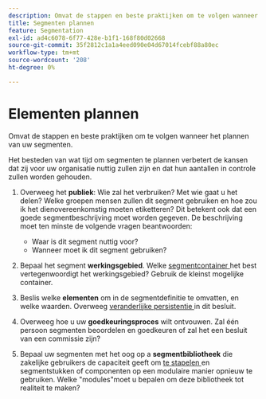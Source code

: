 ```yaml
---
description: Omvat de stappen en beste praktijken om te volgen wanneer het plannen van uw segmenten.
title: Segmenten plannen
feature: Segmentation
exl-id: ad4c6078-6f77-428e-b1f1-168f80d02668
source-git-commit: 35f2812c1a1a4eed090e04d67014fcebf88a80ec
workflow-type: tm+mt
source-wordcount: '208'
ht-degree: 0%

---
```


# Elementen plannen

Omvat de stappen en beste praktijken om te volgen wanneer het plannen van uw segmenten.

Het besteden van wat tijd om segmenten te plannen verbetert de kansen dat zij voor uw organisatie nuttig zullen zijn en dat hun aantallen in controle zullen worden gehouden.

1. Overweeg het **publiek**: Wie zal het verbruiken? Met wie gaat u het delen? Welke groepen mensen zullen dit segment gebruiken en hoe zou ik het dienovereenkomstig moeten etiketteren? Dit betekent ook dat een goede segmentbeschrijving moet worden gegeven. De beschrijving moet ten minste de volgende vragen beantwoorden:

   * Waar is dit segment nuttig voor?
   * Wanneer moet ik dit segment gebruiken?

1. Bepaal het segment **werkingsgebied**. Welke [ segmentcontainer ](/help/components/segmentation/seg-overview.md) het best vertegenwoordigt het werkingsgebied? Gebruik de kleinst mogelijke container.

1. Beslis welke **elementen** om in de segmentdefinitie te omvatten, en welke waarden. Overweeg [ veranderlijke persistentie ](/help/components/segmentation/seg-overview.md) in dit besluit.

1. Overweeg hoe u uw **goedkeuringsproces** wilt ontvouwen. Zal één persoon segmenten beoordelen en goedkeuren of zal het een besluit van een commissie zijn?
1. Bepaal uw segmenten met het oog op a **segmentbibliotheek** die zakelijke gebruikers de capaciteit geeft om [ te stapelen ](/help/components/segmentation/segmentation-workflow/seg-build.md) en segmentstukken of componenten op een modulaire manier opnieuw te gebruiken. Welke &quot;modules&quot;moet u bepalen om deze bibliotheek tot realiteit te maken?
